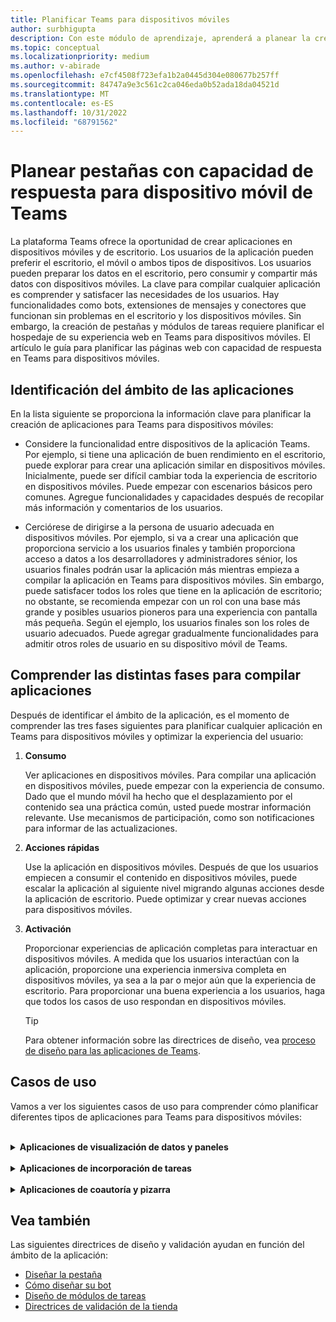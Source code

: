 ```yaml
---
title: Planificar Teams para dispositivos móviles
author: surbhigupta
description: Con este módulo de aprendizaje, aprenderá a planear la creación de una aplicación en el móvil de Teams y comprenderá las distintas fases para compilar la aplicación.
ms.topic: conceptual
ms.localizationpriority: medium
ms.author: v-abirade
ms.openlocfilehash: e7cf4508f723efa1b2a0445d304e080677b257ff
ms.sourcegitcommit: 84747a9e3c561c2ca046eda0b52ada18da04521d
ms.translationtype: MT
ms.contentlocale: es-ES
ms.lasthandoff: 10/31/2022
ms.locfileid: "68791562"
---
```

# <a name="plan-responsive-tabs-for-teams-mobile"></a>Planear pestañas con capacidad de respuesta para dispositivo móvil de Teams

 La plataforma Teams ofrece la oportunidad de crear aplicaciones en dispositivos móviles y de escritorio. Los usuarios de la aplicación pueden preferir el escritorio, el móvil o ambos tipos de dispositivos. Los usuarios pueden preparar los datos en el escritorio, pero consumir y compartir más datos con dispositivos móviles. La clave para compilar cualquier aplicación es comprender y satisfacer las necesidades de los usuarios. Hay funcionalidades como bots, extensiones de mensajes y conectores que funcionan sin problemas en el escritorio y los dispositivos móviles. Sin embargo, la creación de pestañas y módulos de tareas requiere planificar el hospedaje de su experiencia web en Teams para dispositivos móviles. El artículo le guía para planificar las páginas web con capacidad de respuesta en Teams para dispositivos móviles.

## <a name="identify-apps-scope"></a>Identificación del ámbito de las aplicaciones

En la lista siguiente se proporciona la información clave para planificar la creación de aplicaciones para Teams para dispositivos móviles:

* Considere la funcionalidad entre dispositivos de la aplicación Teams. Por ejemplo, si tiene una aplicación de buen rendimiento en el escritorio, puede explorar para crear una aplicación similar en dispositivos móviles. Inicialmente, puede ser difícil cambiar toda la experiencia de escritorio en dispositivos móviles. Puede empezar con escenarios básicos pero comunes. Agregue funcionalidades y capacidades después de recopilar más información y comentarios de los usuarios.

* Cerciórese de dirigirse a la persona de usuario adecuada en dispositivos móviles. Por ejemplo, si va a crear una aplicación que proporciona servicio a los usuarios finales y también proporciona acceso a datos a los desarrolladores y administradores sénior, los usuarios finales podrán usar la aplicación más mientras empieza a compilar la aplicación en Teams para dispositivos móviles. Sin embargo, puede satisfacer todos los roles que tiene en la aplicación de escritorio; no obstante, se recomienda empezar con un rol con una base más grande y posibles usuarios pioneros para una experiencia con pantalla más pequeña. Según el ejemplo, los usuarios finales son los roles de usuario adecuados. Puede agregar gradualmente funcionalidades para admitir otros roles de usuario en su dispositivo móvil de Teams.

## <a name="understand-different-stages-to-build-apps"></a>Comprender las distintas fases para compilar aplicaciones

Después de identificar el ámbito de la aplicación, es el momento de comprender las tres fases siguientes para planificar cualquier aplicación en Teams para dispositivos móviles y optimizar la experiencia del usuario:

1. **Consumo**

   Ver aplicaciones en dispositivos móviles. Para compilar una aplicación en dispositivos móviles, puede empezar con la experiencia de consumo. Dado que el mundo móvil ha hecho que el desplazamiento por el contenido sea una práctica común, usted puede mostrar información relevante. Use mecanismos de participación, como son notificaciones para informar de las actualizaciones.

2. **Acciones rápidas**

   Use la aplicación en dispositivos móviles. Después de que los usuarios empiecen a consumir el contenido en dispositivos móviles, puede escalar la aplicación al siguiente nivel migrando algunas acciones desde la aplicación de escritorio. Puede optimizar y crear nuevas acciones para dispositivos móviles.

3. **Activación**

   Proporcionar experiencias de aplicación completas para interactuar en dispositivos móviles. A medida que los usuarios interactúan con la aplicación, proporcione una experiencia inmersiva completa en dispositivos móviles, ya sea a la par o mejor aún que la experiencia de escritorio. Para proporcionar una buena experiencia a los usuarios, haga que todos los casos de uso respondan en dispositivos móviles.

    > [!TIP]
    > Para obtener información sobre las directrices de diseño, vea [proceso de diseño para las aplicaciones de Teams](design-teams-app-process.md).

## <a name="use-cases"></a>Casos de uso

Vamos a ver los siguientes casos de uso para comprender cómo planificar diferentes tipos de aplicaciones para Teams para dispositivos móviles:

<br>

<details>

<summary><b>Aplicaciones de visualización de datos y paneles</b></summary>

Puede comprender cómo planear pestañas dinámicas para las aplicaciones de visualización de datos y paneles en la plataforma móvil de Teams.

Consumo:

En la primera fase, puede implementar la experiencia de consumo más básica para ver los datos. El propósito de cualquier aplicación del dominio es mostrar datos en forma de visualizaciones. En la aplicación, puede mostrar visualizaciones vistas recientemente en el escritorio o una lista de todos los gráficos autorizados para los usuarios. Después de crear paneles en el escritorio, los usuarios pueden acceder a la información mediante dispositivos móviles. Puede mostrar una vista detallada de cualquier gráfico seleccionado por el usuario como una vista expandida en las pestañas o mediante módulos de tareas.

Puede mostrar la siguiente información:

* Paneles y resúmenes.
* Objetos visuales de datos, mapas e infografías.
* Gráficos, gráficos y tablas.

:::image type="content" source="../../assets/images/app-fundamentals/dashboarding-and-data-visualization-apps-consumption.png" alt-text="Mostrar los datos en forma de visualización.":::

Acciones rápidas:

En la segunda fase, los usuarios pueden trabajar en los gráficos y objetos visuales ya existentes desde la experiencia de escritorio. Puede introducir las siguientes acciones:

* Buscar contenido.
* Filtrar datos.
* Crear marcadores.

:::image type="content" source="../../assets/images/app-fundamentals/dashboarding-and-data-visualization-apps-quick-actions.png" alt-text="Acciones rápidas en el gráfico y los objetos visuales existentes.":::

Habilitación:

En la tercera fase, permita a los usuarios crear contenido como son gráficos y cuadros desde cero. Cerciórese de presentar todas las funcionalidades de la aplicación para dispositivos móviles. Por ejemplo, puede usar módulos de tareas para ayudar a acceder a elementos de datos específicos con una vista detallada.

Puede proporcionar el siguiente acceso a los usuarios:

* Modifique el título y la descripción.
* Insertar elementos de datos para crear visualizaciones.
* Comparta visualizaciones en un canal o chat de grupo.

:::image type="content" source="../../assets/images/app-fundamentals/dashboarding-and-data-visualization-apps-enablement.png" alt-text="Permitir que los usuarios creen contenido, como gráficos gráficos.":::

<br>

</details>

<br>

<details>

<summary><b>Aplicaciones de incorporación de tareas</b></summary>

Puede comprender cómo planificar pestañas con capacidad de respuesta para las aplicaciones de incorporación de tareas en la plataforma móvil de Teams.

Consumo:

En la primera fase, la aplicación puede mostrar la lista de tareas al usuario en una pila vertical. Si hay varias categorías de tareas, como pueden ser **Propuesto**, **Activo** y **Cerrado**, proporcione filtros para mostrar las tareas agrupadas o como encabezados para ver las tareas agrupadas.

:::image type="content" source="../../assets/images/app-fundamentals/taskboarding-apps-consumption.png" alt-text="Muestra la lista de tareas de una pila vertical.":::

Acciones rápidas:

En la segunda fase, puede proporcionar a los usuarios el siguiente acceso a la aplicación:

* Cree tareas o elementos con los campos obligatorios para reducir la carga cognitiva de los usuarios.
* Cambie el tipo de placa o la vista.
* Revise las tareas expandiendo la vista.
* Use módulos de tareas para ver la vista detallada.
* Mueva las tareas a distintas categorías.
* Comparta las tareas pertinentes en chats y canales a través de correos electrónicos y fuente de actividad.

:::image type="content" source="../../assets/images/app-fundamentals/taskboarding-apps-quick-actions.png" alt-text="Cree tareas para reducir la carga cognitiva de los usuarios.":::

Habilitación:

En la tercera fase, puede habilitar la experiencia de los usuarios con las actividades siguientes:

* Agregue nuevos proyectos y paneles.
* Agregue y modifique diferentes categorías, como **Propuesto**, **Activo** y **Cerrado**.
* Configure las tareas para comentarios, datos adjuntos y otras características complejas.

:::image type="content" source="../../assets/images/app-fundamentals/taskboarding-apps-enablement.png" alt-text="Habilite la experiencia del usuario agregando proyectos y paneles.":::

<br>

</details>

<br>

<details>

<summary><b>Aplicaciones de coautoría y pizarra</b></summary>

Puede entender cómo planificar pestañas con capacidad de respuesta para aplicaciones de coautoría y pizarra en la plataforma móvil de Teams.

Consumo:

En la primera fase, puede considerar la experiencia de escritorio para mostrar el contenido y los recursos de la aplicación.  Puede mostrar las siguientes funciones:

* Comentarios o comentarios.
* Acercar o alejar.
* Fase actual o progreso de un documento pendiente.

:::image type="content" source="../../assets/images/app-fundamentals/coauthoring-and-whiteboarding-apps-consumption.png" alt-text="Muestra contenido y recursos en la experiencia de escritorio.":::

Acciones rápidas:

En la segunda fase, puede introducir las siguientes acciones:

* Cree un nuevo panel para la colaboración o nuevos documentos para la firma.
* Comparta los paneles internamente y también con los invitados.
* Configure los permisos de administrador.

> [!TIP]
> Las acciones se exponen, que se pueden mostrar fácilmente en las pantallas pequeñas.

:::image type="content" source="../../assets/images/app-fundamentals/coauthoring-and-whiteboarding-apps-quick-actions.png" alt-text="Presenta la creación de un nuevo panel para la colaboración.":::

Habilitación:

En la tercera fase, proporcione una experiencia completa a los usuarios. Puede habilitar la experiencia de los usuarios con las actividades siguientes:

* Agregar texto, formas y notas rápidas.
* Navegue por el contenido.
* Agregue capas y filtros.
* Operaciones de eliminación, deshacer y rehacer.
* Acceda a la cámara y al micrófono mediante las API del SDK de JS. Para obtener más información sobre las funcionalidades del dispositivo, consulte [introducción a las funcionalidades del dispositivo](../device-capabilities/device-capabilities-overview.md).

:::image type="content" source="../../assets/images/app-fundamentals/coauthoring-and-whiteboarding-apps-enablement.png" alt-text="Habilite la experiencia del usuario agregando formas de texto, notas rápidas y otras funcionalidades.":::

<br>

</details>

## <a name="see-also"></a>Vea también

Las siguientes directrices de diseño y validación ayudan en función del ámbito de la aplicación:

* [Diseñar la pestaña](../../tabs/design/tabs.md)
* [Cómo diseñar su bot](../../bots/design/bots.md)
* [Diseño de módulos de tareas](../..//task-modules-and-cards/task-modules/design-teams-task-modules.md)
* [Directrices de validación de la tienda](../deploy-and-publish/appsource/prepare/teams-store-validation-guidelines.md)

